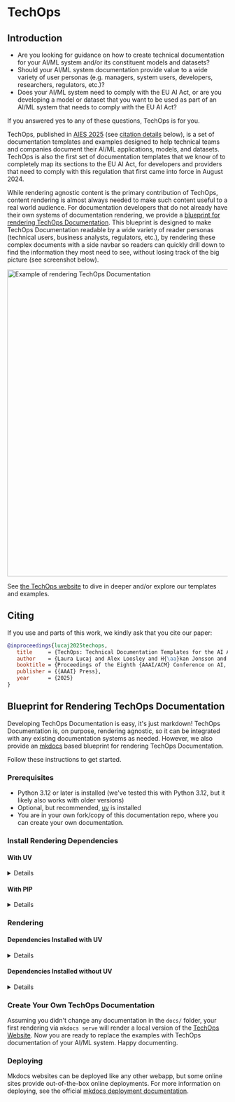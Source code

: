 # TechOps

## Introduction

* Are you looking for guidance on how to create technical documentation for your AI/ML system 
  and/or its constituent models and datasets?  
* Should your AI/ML system documentation provide value to a wide variety of user personas 
  (e.g. managers, system users, developers, researchers, regulators, etc.)?
* Does your AI/ML system need to comply with the EU AI Act, or are you developing a model or dataset that
  you want to be used as part of an AI/ML system that needs to comply with the EU AI Act?

If you answered yes to any of these questions, TechOps is for you.  

TechOps, published in [AIES 2025](https://www.aies-conference.com/2025/) (see [citation details](#citing) below), 
is a set of documentation templates and examples designed to help technical teams and companies
document their AI/ML applications, models, and datasets. TechOps is also the first set of documentation 
templates that we know of to completely map its sections to the EU AI Act, for developers and providers 
that need to comply with this regulation that first came into force in August 2024.

While rendering agnostic content is the primary contribution of TechOps, content rendering is almost 
always needed to make such content useful to a real world audience.  For documentation developers that do 
not already have their own systems of documentation rendering, we provide a [blueprint for rendering TechOps Documentation](#blueprint-for-rendering-techops-documentation).  This blueprint is designed to make TechOps Documentation readable by a wide variety of reader personas (technical users, business analysts, regulators, etc.), by rendering these complex documents with a side navbar so readers can quickly drill down to find the information they most need to see, without losing track of the big picture (see screenshot below).

<img src="paper/aies/rendering.png" width="700" alt="Example of rendering TechOps Documentation">

See [the TechOps website](https://aloosley.github.io/techops/) to dive in deeper and/or explore our templates
and examples.

## Citing

If you use and parts of this work, we kindly ask that you cite our paper:

```bibtex
@inproceedings{lucaj2025techops,
   title     = {TechOps: Technical Documentation Templates for the AI Act},
   author    = {Laura Lucaj and Alex Loosley and H{\aa}kan Jonsson and Urs Gasser and Patrick van der Smagt},
   booktitle = {Proceedings of the Eighth {AAAI/ACM} Conference on AI, Ethics, and Society {(AIES-25)}},
   publisher = {{AAAI} Press},
   year      = {2025}
}
```

## Blueprint for Rendering TechOps Documentation

Developing TechOps Documentation is easy, it's just markdown!  TechOps Documentation is, on purpose, rendering 
agnostic, so it can be integrated with any existing documentation systems as needed.  However, we also provide
an [mkdocs](https://www.mkdocs.org/) based blueprint for rendering TechOps Documentation.

Follow these instructions to get started.

### Prerequisites

* Python 3.12 or later is installed (we've tested this with Python 3.12, but it likely also works with older versions)
* Optional, but recommended, [uv](https://docs.astral.sh/uv/) is installed
* You are in your own fork/copy of this documentation repo, where you can create your own documentation.

### Install Rendering Dependencies

#### With UV

<details>

1. UV will automatically install dependencies into a virtual environment (venv) under the current folder (`/.venv):

    ```bash
    uv sync
    ```

2. Install the pre-commit hooks

    ```bash
    uv run pre-commit install
    ```

    These commit hooks are purely optional, but help ensure markdown stay clean while creating TechOps Documentation.
3. Going forward, whenever the command `uv run` is used, all the follows will run instead the correct python venv

</details>

#### With PIP

<details>

1. It is recommended that you create a [virtual environment](https://docs.python.org/3/library/venv.html) (venv) before installation with pip (Python's Preferred Installer Program)
2. Install with pip:

    ```bash
    pip install .
    ```

3. Install the pre-commit hooks 

    ```bash
    pre-commit install
    ```

    These commit hooks are purely optional, but help ensure markdown stay clean while creating TechOps Documentation.
4. Going forward, you'll need to ensure the correct venv is activated before developing or rendering

</details>

### Rendering

#### Dependencies Installed with UV

<details>

Start rendering with

```bash
uv run mkdocs serve
```

</details>

#### Dependencies Installed without UV

<details>

1. Ensure the correct virtual environment where you installed the dependencies (above) is activated
2. Start rendering with

    ```bash
    mkdocs serve
    ```

</details>

### Create Your Own TechOps Documentation

Assuming you didn't change any documentation in the `docs/` folder, your first rendering via `mkdocs serve`
will render a local version of the
[TechOps Website](https://aloosley.github.io/techops/).  Now you are ready to replace the examples with 
TechOps documentation of your AI/ML system.  Happy documenting.

### Deploying

Mkdocs websites can be deployed like any other webapp, but some online sites provide out-of-the-box online 
deployments.  For more information on deploying, see the official [mkdocs deployment documentation](https://www.mkdocs.org/user-guide/deploying-your-docs/).
